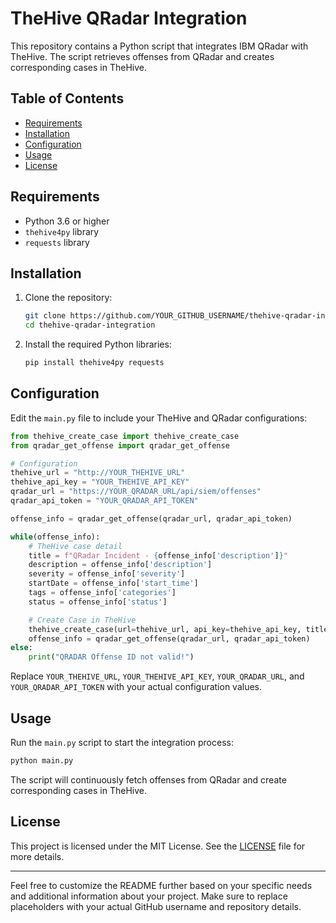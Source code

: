 # TheHive QRadar Integration

This repository contains a Python script that integrates IBM QRadar with TheHive. The script retrieves offenses from QRadar and creates corresponding cases in TheHive.

## Table of Contents

- [Requirements](#requirements)
- [Installation](#installation)
- [Configuration](#configuration)
- [Usage](#usage)
- [License](#license)

## Requirements

- Python 3.6 or higher
- `thehive4py` library
- `requests` library

## Installation

1. Clone the repository:

    ```sh
    git clone https://github.com/YOUR_GITHUB_USERNAME/thehive-qradar-integration.git
    cd thehive-qradar-integration
    ```

2. Install the required Python libraries:

    ```sh
    pip install thehive4py requests
    ```

## Configuration

Edit the `main.py` file to include your TheHive and QRadar configurations:

```python
from thehive_create_case import thehive_create_case
from qradar_get_offense import qradar_get_offense

# Configuration
thehive_url = "http://YOUR_THEHIVE_URL"
thehive_api_key = "YOUR_THEHIVE_API_KEY"
qradar_url = "https://YOUR_QRADAR_URL/api/siem/offenses"
qradar_api_token = "YOUR_QRADAR_API_TOKEN"

offense_info = qradar_get_offense(qradar_url, qradar_api_token)

while(offense_info):
    # TheHive case detail
    title = f"QRadar Incident - {offense_info['description']}"
    description = offense_info['description']
    severity = offense_info['severity']
    startDate = offense_info['start_time']
    tags = offense_info['categories']
    status = offense_info['status']

    # Create Case in TheHive
    thehive_create_case(url=thehive_url, api_key=thehive_api_key, title=title,  description=description, startDate=startDate, tags=tags, status=status)
    offense_info = qradar_get_offense(qradar_url, qradar_api_token)
else:
    print("QRADAR Offense ID not valid!")
```

Replace `YOUR_THEHIVE_URL`, `YOUR_THEHIVE_API_KEY`, `YOUR_QRADAR_URL`, and `YOUR_QRADAR_API_TOKEN` with your actual configuration values.

## Usage

Run the `main.py` script to start the integration process:

```sh
python main.py
```

The script will continuously fetch offenses from QRadar and create corresponding cases in TheHive.

## License

This project is licensed under the MIT License. See the [LICENSE](LICENSE) file for more details.

---

Feel free to customize the README further based on your specific needs and additional information about your project. Make sure to replace placeholders with your actual GitHub username and repository details.
